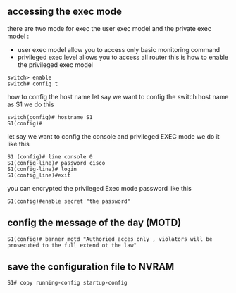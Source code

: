 ## accessing the exec mode 
there are two mode for exec the user exec model and the private exec model : 
- user exec model allow you to access only basic monitoring command  
- privileged exec level allows you to access all router 
this is how to enable the privileged exec model 
```
switch> enable 
switch# config t
```
how to  config the host name 
let say we want to config the switch host name as S1 we do this 
```
switch(config)# hostname S1 
S1(config)# 
```
let say we want to config the console and privileged EXEC mode we do it like this 
```
S1 (config)# line console 0 
S1(config-line)# password cisco 
S1(config-line)# login 
S1(config_line)#exit 
```
you can encrypted the privileged Exec mode password like this 
```
S1(config)#enable secret "the password" 
```
## config the message of the day (MOTD)
```
S1(config)# banner motd "Authoried acces only , violators will be prosecuted to the full extend ot the law"
```
## save the configuration file to NVRAM 
```
S1# copy running-config startup-config 
```

